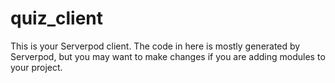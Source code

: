 # quiz_client

This is your Serverpod client. The code in here is mostly generated by
Serverpod, but you may want to make changes if you are adding modules to your
project.
